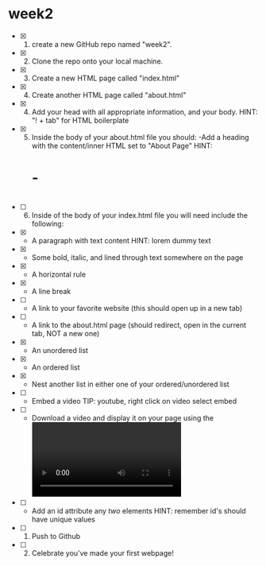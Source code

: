 # week2
 - [x] 1) create a new GitHub repo named "week2".
 - [x] 2) Clone the repo onto your local machine.
 - [x] 3) Create a new HTML page called "index.html"
 - [x] 4) Create another HTML page called "about.html"
 - [x] 4) Add your head with all appropriate information, and your body. HINT: "! + tab" for HTML boilerplate
 - [x] 5) Inside the body of your about.html file you should: 
  -Add a heading with the content/inner HTML set to "About Page" HINT: <h1> - <h6>
 - [ ] 6) Inside of the body of your index.html file you will need include the following:
 - [x] - A paragraph with text content HINT: lorem dummy text
 - [x] - Some bold, italic, and lined through text somewhere on the page
 - [x] - A horizontal rule
 - [x] - A line break
 - [ ] - A link to your favorite website (this should open up in a new tab)
 - [ ] - A link to the about.html page (should redirect, open in the current tab, NOT a new one)
 - [x] - An unordered list
 - [x] - An ordered list
 - [x] - Nest another list in either one of your ordered/unordered list
 - [ ] - Embed a video TIP: youtube, right click on video select embed
 - [ ] - Download a video and display it on your page using the <video> tag TIP: https://www.pexels.com/videos/
 - [ ] - Add an id attribute any *two* elements HINT: remember id's should have unique values 
 - [ ] 1) Push to Github
 - [ ] 2) Celebrate you've made your first webpage!
